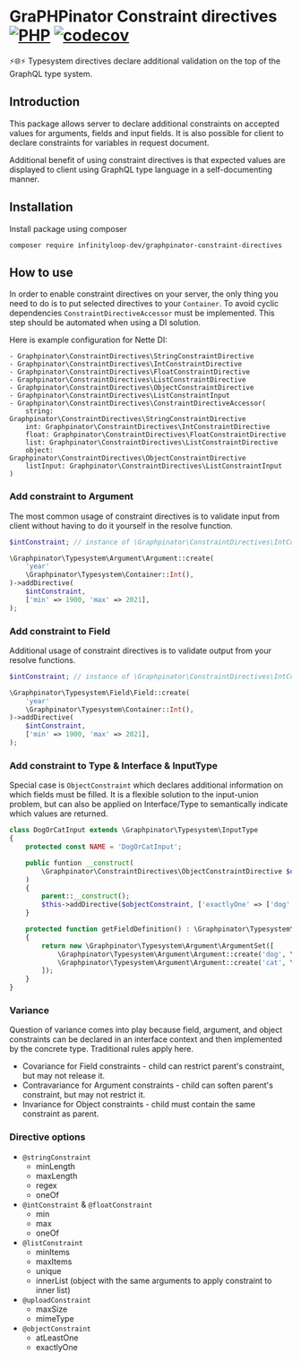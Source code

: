 # GraPHPinator Constraint directives [![PHP](https://github.com/infinityloop-dev/graphpinator-constraint-directives/workflows/PHP/badge.svg?branch=master)](https://github.com/infinityloop-dev/graphpinator-constraint-directives/actions?query=workflow%3APHP) [![codecov](https://codecov.io/gh/infinityloop-dev/graphpinator-constraint-directives/branch/master/graph/badge.svg)](https://codecov.io/gh/infinityloop-dev/graphpinator-constraint-directives)

:zap::globe_with_meridians::zap: Typesystem directives declare additional validation on the top of the GraphQL type system.

## Introduction

This package allows server to declare additional constraints on accepted values for arguments, fields and input fields. It is also possible for client to declare constraints for variables in request document.

Additional benefit of using constraint directives is that expected values are displayed to client using GraphQL type language in a self-documenting manner.

## Installation

Install package using composer

```composer require infinityloop-dev/graphpinator-constraint-directives```

## How to use

In order to enable constraint directives on your server, the only thing you need to do is to put selected directives to your `Container`. To avoid cyclic dependencies `ConstraintDirectiveAccessor` must be implemented. This step should be automated when using a DI solution.

Here is example configuration for Nette DI:
```neon
- Graphpinator\ConstraintDirectives\StringConstraintDirective
- Graphpinator\ConstraintDirectives\IntConstraintDirective
- Graphpinator\ConstraintDirectives\FloatConstraintDirective
- Graphpinator\ConstraintDirectives\ListConstraintDirective
- Graphpinator\ConstraintDirectives\ObjectConstraintDirective
- Graphpinator\ConstraintDirectives\ListConstraintInput
- Graphpinator\ConstraintDirectives\ConstraintDirectiveAccessor(
    string: Graphpinator\ConstraintDirectives\StringConstraintDirective
    int: Graphpinator\ConstraintDirectives\IntConstraintDirective
    float: Graphpinator\ConstraintDirectives\FloatConstraintDirective
    list: Graphpinator\ConstraintDirectives\ListConstraintDirective
    object: Graphpinator\ConstraintDirectives\ObjectConstraintDirective
    listInput: Graphpinator\ConstraintDirectives\ListConstraintInput
)
```

### Add constraint to Argument

The most common usage of constraint directives is to validate input from client without having to do it yourself in the resolve function.

```php
$intConstraint; // instance of \Graphpinator\ConstraintDirectives\IntConstraintDirective

\Graphpinator\Typesystem\Argument\Argument::create(
    'year'
    \Graphpinator\Typesystem\Container::Int(),
)->addDirective(
    $intConstraint,
    ['min' => 1900, 'max' => 2021],
);
```

### Add constraint to Field

Additional usage of constraint directives is to validate output from your resolve functions.

```php
$intConstraint; // instance of \Graphpinator\ConstraintDirectives\IntConstraintDirective

\Graphpinator\Typesystem\Field\Field::create(
    'year'
    \Graphpinator\Typesystem\Container::Int(),
)->addDirective(
    $intConstraint,
    ['min' => 1900, 'max' => 2021],
);
```

### Add constraint to Type & Interface & InputType

Special case is `ObjectConstraint` which declares additional information on which fields must be filled. It is a flexible solution to the input-union problem, but can also be applied on Interface/Type to semantically indicate which values are returned.

```php
class DogOrCatInput extends \Graphpinator\Typesystem\InputType
{
    protected const NAME = 'DogOrCatInput';

    public funtion __construct(
        \Graphpinator\ConstraintDirectives\ObjectConstraintDirective $objectConstraint,
    )
    {
        parent::__construct();
        $this->addDirective($objectConstraint, ['exactlyOne' => ['dog', 'cat']]);
    }

    protected function getFieldDefinition() : \Graphpinator\Typesystem\Argument\ArgumentSet
    {
        return new \Graphpinator\Typesystem\Argument\ArgumentSet([
            \Graphpinator\Typesystem\Argument\Argument::create('dog', \Graphpinator\Typesystem\Container::String()),
            \Graphpinator\Typesystem\Argument\Argument::create('cat', \Graphpinator\Typesystem\Container::String()),
        ]);
    }
}
```

### Variance

Question of variance comes into play because field, argument, and object constraints can be declared in an interface context and then implemented by the concrete type. Traditional rules apply here.

- Covariance for Field constraints - child can restrict parent's constraint, but may not release it.
- Contravariance for Argument constraints - child can soften parent's constraint, but may not restrict it.
- Invariance for Object constraints - child must contain the same constraint as parent.


### Directive options

- `@stringConstraint`
    - minLength
    - maxLength
    - regex
    - oneOf
- `@intConstraint` & `@floatConstraint`
    - min
    - max
    - oneOf
- `@listConstraint`
    - minItems
    - maxItems
    - unique
    - innerList (object with the same arguments to apply constraint to inner list)
- `@uploadConstraint`
    - maxSize
    - mimeType
- `@objectConstraint`
    - atLeastOne
    - exactlyOne
